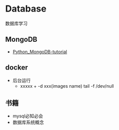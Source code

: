 # Database
数据库学习

## MongoDB
- [Python_MongoDB-tutorial](./mongoDB/Python_MongoDB.ipynb)

## docker
- 后台运行
    - xxxxx + -d  xxx(images name) tail -f /dev/null


## 书籍
- mysql必知必会
- 数据库系统概念
